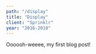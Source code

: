 ```yaml
---
path: "/display"
title: "Display"
client: "Sprinklr"
year: "2016-2018"
---
```


Oooooh-weeee, my first blog post!
